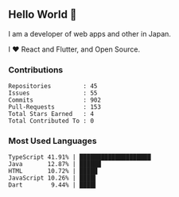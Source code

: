 ## Hello World 👋

I am a developer of web apps and other in Japan.

I ❤️ React and Flutter, and Open Source.

### Contributions

    Repositories         : 45
    Issues               : 55
    Commits              : 902
    Pull-Requests        : 153
    Total Stars Earned   : 4
    Total Contributed To : 0

### Most Used Languages

    TypeScript 41.91% | ████████████████████
    Java       12.87% | ██████
    HTML       10.72% | █████
    JavaScript 10.26% | ████▌
    Dart        9.44% | ████▌
